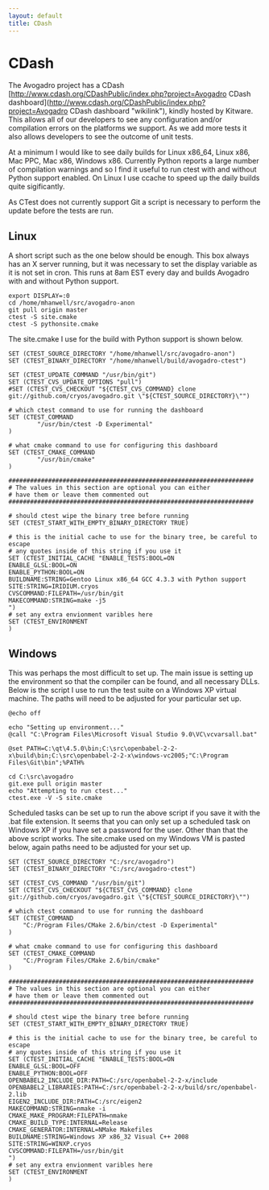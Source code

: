 ```yaml
---
layout: default
title: CDash
---
```


# CDash

The Avogadro project has a CDash [http://www.cdash.org/CDashPublic/index.php?project=Avogadro CDash dashboard](http://www.cdash.org/CDashPublic/index.php?project=Avogadro CDash dashboard "wikilink"), kindly hosted by Kitware. This allows all of our developers to see any configuration and/or compilation errors on the platforms we support. As we add more tests it also allows developers to see the outcome of unit tests.

At a minimum I would like to see daily builds for Linux x86\_64, Linux x86, Mac PPC, Mac x86, Windows x86. Currently Python reports a large number of compilation warnings and so I find it useful to run ctest with and without Python support enabled. On Linux I use ccache to speed up the daily builds quite sigificantly.

As CTest does not currently support Git a script is necessary to perform the update before the tests are run.

Linux
-----

A short script such as the one below should be enough. This box always has an X server running, but it was necessary to set the display variable as it is not set in cron. This runs at 8am EST every day and builds Avogadro with and without Python support.

    export DISPLAY=:0
    cd /home/mhanwell/src/avogadro-anon
    git pull origin master
    ctest -S site.cmake
    ctest -S pythonsite.cmake

The site.cmake I use for the build with Python support is shown below.

    SET (CTEST_SOURCE_DIRECTORY "/home/mhanwell/src/avogadro-anon")
    SET (CTEST_BINARY_DIRECTORY "/home/mhanwell/build/avogadro-ctest")

    SET (CTEST_UPDATE_COMMAND "/usr/bin/git")
    SET (CTEST_CVS_UPDATE_OPTIONS "pull")
    #SET (CTEST_CVS_CHECKOUT "${CTEST_CVS_COMMAND} clone git://github.com/cryos/avogadro.git \"${CTEST_SOURCE_DIRECTORY}\"")

    # which ctest command to use for running the dashboard
    SET (CTEST_COMMAND
            "/usr/bin/ctest -D Experimental"
    )

    # what cmake command to use for configuring this dashboard
    SET (CTEST_CMAKE_COMMAND
            "/usr/bin/cmake"
    )

    ####################################################################
    # The values in this section are optional you can either
    # have them or leave them commented out
    ####################################################################

    # should ctest wipe the binary tree before running
    SET (CTEST_START_WITH_EMPTY_BINARY_DIRECTORY TRUE)

    # this is the initial cache to use for the binary tree, be careful to escape
    # any quotes inside of this string if you use it
    SET (CTEST_INITIAL_CACHE "ENABLE_TESTS:BOOL=ON
    ENABLE_GLSL:BOOL=ON
    ENABLE_PYTHON:BOOL=ON
    BUILDNAME:STRING=Gentoo Linux x86_64 GCC 4.3.3 with Python support
    SITE:STRING=IRIDIUM.cryos
    CVSCOMMAND:FILEPATH=/usr/bin/git
    MAKECOMMAND:STRING=make -j5
    ")
    # set any extra envionment varibles here
    SET (CTEST_ENVIRONMENT
    )

Windows
-------

This was perhaps the most difficult to set up. The main issue is setting up the environment so that the compiler can be found, and all necessary DLLs. Below is the script I use to run the test suite on a Windows XP virtual machine. The paths will need to be adjusted for your particular set up.

    @echo off

    echo "Setting up environment..."
    @call "C:\Program Files\Microsoft Visual Studio 9.0\VC\vcvarsall.bat"

    @set PATH=C:\qt\4.5.0\bin;C:\src\openbabel-2-2-x\build\bin;C:\src\openbabel-2-2-x\windows-vc2005;"C:\Program 
    Files\Git\bin";%PATH%

    cd C:\src\avogadro
    git.exe pull origin master
    echo "Attempting to run ctest..."
    ctest.exe -V -S site.cmake

Scheduled tasks can be set up to run the above script if you save it with the .bat file extension. It seems that you can only set up a scheduled task on Windows XP if you have set a password for the user. Other than that the above script works. The site.cmake used on my Windows VM is pasted below, again paths need to be adjusted for your set up.

    SET (CTEST_SOURCE_DIRECTORY "C:/src/avogadro")
    SET (CTEST_BINARY_DIRECTORY "C:/src/avogadro-ctest")

    SET (CTEST_CVS_COMMAND "/usr/bin/git")
    SET (CTEST_CVS_CHECKOUT "${CTEST_CVS_COMMAND} clone git://github.com/cryos/avogadro.git \"${CTEST_SOURCE_DIRECTORY}\"")

    # which ctest command to use for running the dashboard
    SET (CTEST_COMMAND
        "C:/Program Files/CMake 2.6/bin/ctest -D Experimental"
    )

    # what cmake command to use for configuring this dashboard
    SET (CTEST_CMAKE_COMMAND
        "C:/Program Files/CMake 2.6/bin/cmake"
    )

    ####################################################################
    # The values in this section are optional you can either
    # have them or leave them commented out
    ####################################################################

    # should ctest wipe the binary tree before running
    SET (CTEST_START_WITH_EMPTY_BINARY_DIRECTORY TRUE)

    # this is the initial cache to use for the binary tree, be careful to escape
    # any quotes inside of this string if you use it
    SET (CTEST_INITIAL_CACHE "ENABLE_TESTS:BOOL=ON
    ENABLE_GLSL:BOOL=OFF
    ENABLE_PYTHON:BOOL=OFF
    OPENBABEL2_INCLUDE_DIR:PATH=C:/src/openbabel-2-2-x/include
    OPENBABEL2_LIBRARIES:PATH=C:/src/openbabel-2-2-x/build/src/openbabel-2.lib
    EIGEN2_INCLUDE_DIR:PATH=C:/src/eigen2
    MAKECOMMAND:STRING=nmake -i
    CMAKE_MAKE_PROGRAM:FILEPATH=nmake
    CMAKE_BUILD_TYPE:INTERNAL=Release
    CMAKE_GENERATOR:INTERNAL=NMake Makefiles
    BUILDNAME:STRING=Windows XP x86_32 Visual C++ 2008
    SITE:STRING=WINXP.cryos
    CVSCOMMAND:FILEPATH=/usr/bin/git
    ")
    # set any extra envionment varibles here
    SET (CTEST_ENVIRONMENT
    )

